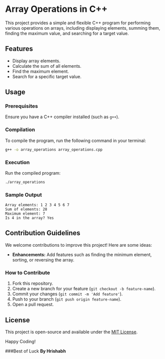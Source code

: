# Array Operations in C++


This project provides a simple and flexible C++ program for performing various operations on arrays, including displaying elements, summing them, finding the maximum value, and searching for a target value.

## Features
- Display array elements.
- Calculate the sum of all elements.
- Find the maximum element.
- Search for a specific target value.

## Usage

### Prerequisites
Ensure you have a C++ compiler installed (such as `g++`).

### Compilation
To compile the program, run the following command in your terminal:

```bash
g++ -o array_operations array_operations.cpp
```

### Execution
Run the compiled program:

```bash
./array_operations
```

### Sample Output
```text
Array elements: 1 2 3 4 5 6 7 
Sum of elements: 28
Maximum element: 7
Is 4 in the array? Yes
```

## Contribution Guidelines
We welcome contributions to improve this project! Here are some ideas:

- **Enhancements:** Add features such as finding the minimum element, sorting, or reversing the array.


### How to Contribute
1. Fork this repository.
2. Create a new branch for your feature (`git checkout -b feature-name`).
3. Commit your changes (`git commit -m 'Add feature'`).
4. Push to your branch (`git push origin feature-name`).
5. Open a pull request.

## License
This project is open-source and available under the [MIT License](LICENSE).

Happy Coding!

###Best of Luck
**By Hrishabh**
